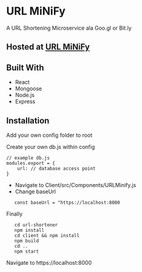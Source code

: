 # URL MiNiFy

A URL Shortening Microservice ala Goo.gl or Bit.ly

## Hosted at [URL MiNiFy](https://umini.herokuapp.com)
## Built With

* React
* Mongoose
* Node.js
* Express

## Installation

Add your own config folder to root

Create your own db.js within config
``` 
// example db.js
modules.export = {
    url: // database access point 
}
```

* Navigate to Client/src/Components/URLMinify.js
* Change baseUrl
```
   const baseUrl = "https://localhost:8000
```

Finally

```git clone url
   cd url-shortener
   npm install
   cd client && npm install
   npm build
   cd .. 
   npm start
```

Navigate to https://localhost:8000